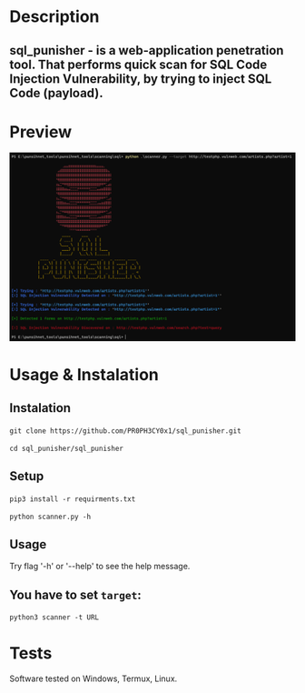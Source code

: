 # Description

sql_punisher - is a web-application penetration tool. 
That performs quick scan for SQL Code Injection Vulnerability, by trying to inject SQL Code (payload). 
-----

# Preview

![preview](/imgs/preview.png)

# Usage & Instalation

Instalation
---
`git clone https://github.com/PR0PH3CY0x1/sql_punisher.git`

`cd sql_punisher/sql_punisher`

Setup
---

`pip3 install -r requirments.txt`

`python scanner.py -h`

Usage
---

Try flag '-h' or '--help' to see the help message.

You have to set `target`:
----

`python3 scanner -t URL`

# Tests
Software tested on Windows, Termux, Linux.
